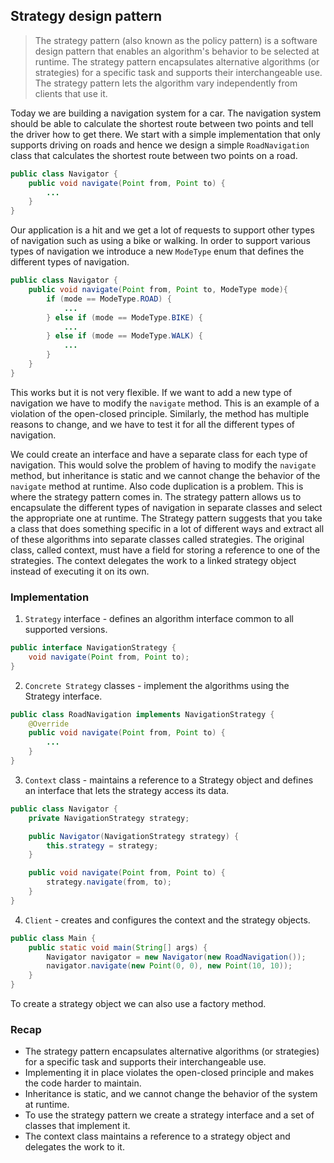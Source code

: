 ## Strategy design pattern

> The strategy pattern (also known as the policy pattern) is a software design pattern that enables an algorithm's behavior to be selected at runtime. The strategy pattern encapsulates alternative algorithms (or strategies) for a specific task and supports their interchangeable use. The strategy pattern lets the algorithm vary independently from clients that use it.

Today we are building a navigation system for a car. The navigation system should be able to calculate the shortest route between two points and tell the driver how to get there.
We start with a simple implementation that only supports driving on roads and hence we design a simple `RoadNavigation` class that calculates the shortest route between two points on a road.

```java
public class Navigator {
    public void navigate(Point from, Point to) {
        ...
    }
}
```

Our application is a hit and we get a lot of requests to support other types of navigation such as using a bike or walking. In order to support various types of navigation we introduce a new `ModeType` enum that defines the different types of navigation.

```java
public class Navigator {
    public void navigate(Point from, Point to, ModeType mode){
        if (mode == ModeType.ROAD) {
            ...
        } else if (mode == ModeType.BIKE) {
            ...
        } else if (mode == ModeType.WALK) {
            ...
        }
    }
}
```

This works but it is not very flexible. If we want to add a new type of navigation we have to modify the `navigate` method. This is an example of a violation of the open-closed principle. Similarly, the method has multiple reasons to change, and we have to test it for all the different types of navigation.

We could create an interface and have a separate class for each type of navigation. This would solve the problem of having to modify the `navigate` method, but inheritance is static and we cannot change the behavior of the `navigate` method at runtime. Also code duplication is a problem.
This is where the strategy pattern comes in. The strategy pattern allows us to encapsulate the different types of navigation in separate classes and select the appropriate one at runtime. The Strategy pattern suggests that you take a class that does something specific in a lot of different ways and extract all of these algorithms into separate classes called strategies. The original class, called context, must have a field for storing a reference to one of the strategies. The context delegates the work to a linked strategy object instead of executing it on its own.

### Implementation

1. `Strategy` interface - defines an algorithm interface common to all supported versions.

```java
public interface NavigationStrategy {
    void navigate(Point from, Point to);
}
```

2. `Concrete Strategy` classes - implement the algorithms using the Strategy interface.

```java
public class RoadNavigation implements NavigationStrategy {
    @Override
    public void navigate(Point from, Point to) {
        ...
    }
}
```

3. `Context` class - maintains a reference to a Strategy object and defines an interface that lets the strategy access its data.

```java
public class Navigator {
    private NavigationStrategy strategy;

    public Navigator(NavigationStrategy strategy) {
        this.strategy = strategy;
    }

    public void navigate(Point from, Point to) {
        strategy.navigate(from, to);
    }
}
```

4. `Client` - creates and configures the context and the strategy objects.

```java
public class Main {
    public static void main(String[] args) {
        Navigator navigator = new Navigator(new RoadNavigation());
        navigator.navigate(new Point(0, 0), new Point(10, 10));
    }
}
```

To create a strategy object we can also use a factory method.

### Recap
* The strategy pattern encapsulates alternative algorithms (or strategies) for a specific task and supports their interchangeable use.
* Implementing it in place violates the open-closed principle and makes the code harder to maintain.
* Inheritance is static, and we cannot change the behavior of the system at runtime.
* To use the strategy pattern we create a strategy interface and a set of classes that implement it.
* The context class maintains a reference to a strategy object and delegates the work to it.
